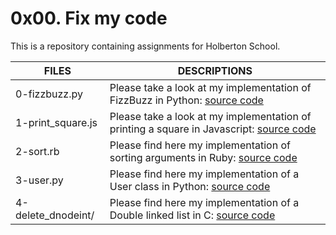 # 0x00. Fix my code

This is a repository containing assignments for Holberton School.

|FILES| DESCRIPTIONS|
|---|---|
|0-fizzbuzz.py|  Please take a look at my implementation of FizzBuzz in Python: <a href="https://github.com/holbertonschool/Fix-my-code-0/blob/master/0-fizzbuzz.py" title="source code" target="_blank">source code</a>|
|1-print_square.js|  Please take a look at my implementation of printing a square in Javascript: <a href="/rltoken/1HbXCw-nF028p5VlBAfedQ" title="source code" target="_blank">source code</a>|
|2-sort.rb|  Please find here my implementation of sorting arguments in Ruby: <a href="/rltoken/5E7Rrq_70OutipYULjh6Gw" title="source code" target="_blank">source code</a>|
|3-user.py |  Please find here my implementation of a User class in Python: <a href="https://github.com/holbertonschool/Fix-my-code-0/blob/master/3-user.py" title="source code" target="_blank">source code</a>|
|4-delete_dnodeint/|  Please find here my implementation of a Double linked list in C: <a href="/rltoken/YvS8G70JQA-5q_qce9MjIg" title="source code" target="_blank">source code</a>|

